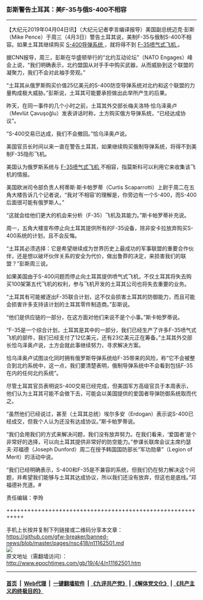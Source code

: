 ### 彭斯警告土耳其：美F-35与俄S-400不相容
------------------------

<p>
 【大纪元2019年04月04日讯】（大纪元记者李言编译报导）美国副总统迈克‧彭斯（Mike Pence）于周三（4月3日）警告土耳其说，美制F-35与俄制S-400不相容。如果土耳其继续购买
 <a href="http://www.epochtimes.com/gb/tag/s-400%E5%AF%BC%E5%BC%B9%E7%B3%BB%E7%BB%9F.html">
  S-400导弹系统
 </a>
 ，就将得不到
 <a href="http://www.epochtimes.com/gb/tag/f-35%E5%96%B7%E6%B0%94%E5%BC%8F%E9%A3%9E%E6%9C%BA.html">
  F-35喷气式飞机
 </a>
 。
</p>
<p>
 据CNN报导，周三，彭斯在华盛顿举行的“北约互动论坛”（NATO Engages）峰会上说，“我们明确表示，北约盟国从对手手中购买武器，从而威胁到这个联盟的凝聚力，我们不会对此袖手旁观。”
</p>
<p>
 “土耳其从俄罗斯购买价值25亿美元的S-400防空导弹系统对北约和这个联盟的力量构成极大威胁。”彭斯说，土耳其可能要承担做出此举所产生的后果。
</p>
<p>
 昨天，在同一事件的几个小时之前，土耳其外交部长梅夫洛特‧恰乌泽奥卢（Mevlüt Çavuşoğlu）发表讲话时称，土方购买俄方导弹系统，“已经达成协议”。
</p>
<p>
 “S-400交易已达成，我们不会撤回。”恰乌泽奥卢说。
</p>
<p>
 美国官员长时间以来一直在警告土耳其，如果继续购买俄制导弹系统，将得不到美制F-35隐形飞机。
</p>
<p>
 美国认为俄罗斯系统与
 <a href="http://www.epochtimes.com/gb/tag/f-35%E5%96%B7%E6%B0%94%E5%BC%8F%E9%A3%9E%E6%9C%BA.html">
  F-35喷气式飞机
 </a>
 不相容，指莫斯科可以利用它来收集该飞机的情报。
</p>
<p>
 美国欧洲司令部负责人柯蒂斯‧斯卡帕罗蒂（Curtis Scaparrotti）上尉于周二在五角大楼告诉几个记者说，“我对‘不相容’的理解是，你旁边有一个S-400，而S-400后面很可能有俄罗斯人。”
</p>
<p>
 “这就会给他们更大的机会来分析（F-35）飞机及其能力。”斯卡帕罗蒂补充说。
</p>
<p>
 周一，五角大楼宣布停止向土耳其提供所有的F-35设备，除非安卡拉放弃购买S-400系统的计划，且不会反悔。
</p>
<p>
 “土耳其必须选择：它是希望继续成为世界历史上最成功的军事联盟的重要合作伙伴，还是想以破坏伙伴关系的安全为代价，做出鲁莽的决定，来损害我们的联盟？”彭斯周三说。
</p>
<p>
 如果美国由于S-400问题而停止向土耳其提供喷气式飞机，不仅土耳其将失去购买100架第五代飞机的权利，参与飞机开发的土耳其公司也将失去重要的业务。
</p>
<p>
 “土耳其有可能被逐出F-35联合计划，这不仅会损害土耳其的防御能力，而且可能会损害许多支持该计划的土耳其零件制造商。”彭斯说。
</p>
<p>
 “他们是供应链的一部分，在这方面对他们来说不是个小事。”斯卡帕罗蒂说。
</p>
<p>
 “F-35是一个综合计划，土耳其是其中的一部分，我们已经生产了许多F-35喷气式飞机的部件，我们已经支付了12亿美元，还有23亿美元正在筹备。”土耳其外交部长恰乌泽奥卢说，土方会就此事继续努力，寻求解决方案。
</p>
<p>
 恰乌泽奥卢试图淡化同时拥有俄罗斯导弹系统给F-35带来的风险，称“它不会被整合到北约系统中，这一点，我们要清楚表明，俄制导弹系统中不会看到包括F-35在内的任何北约系统”。
</p>
<p>
 尽管土耳其官员表明说S-400交易已经完成，但美国军方高级官员于本周表示，他们认为土耳其可能不会做下去，可能会以美国提供的爱国者导弹防御系统取而代之。
</p>
<p>
 “虽然他们已经说过，甚至（土耳其总统）埃尔多安（Erdogan）表示说S-400已经成交，但我个人认为还没有达成协议。”斯卡帕罗蒂说。
</p>
<p>
 “我们会用我们的方式来解决问题，我们没有放弃努力。在我们看来，‘爱国者’是个非常好的选择，可以向土耳其提供非常好的防空能力。”参谋长联席会议主席约瑟夫‧邓福德（Joseph Dunford）周二在授予韩国国防部长“军功勋章”（Legion of Merit）的活动中说。
</p>
<p>
 “我们已经明确表示，S-400和F-35是不兼容的系统，但我们仍在努力解决这个问题，并希望我们能够与土耳其达成协议，所以我们还没有放弃，但这也是底线。”邓福德补充道。#
</p>
<p>
 责任编辑：李玲
</p>

+++++++++++++++++++++++++++++++++++++++++++++++++++++++++++<br/><br/>
手机上长按并复制下列链接或二维码分享本文章：<br/>
https://github.com/gfw-breaker/banned-news/blob/master/pages/nsc418/n11162501.md <br/>
<a href='https://github.com/gfw-breaker/banned-news/blob/master/pages/nsc418/n11162501.md'><img src='https://github.com/gfw-breaker/banned-news/blob/master/pages/nsc418/n11162501.md.png'/></a> <br/>
原文地址（需翻墙访问）：http://www.epochtimes.com/gb/19/4/4/n11162501.htm


------------------------
#### [首页](https://github.com/gfw-breaker/banned-news/blob/master/README.md) &nbsp;|&nbsp; [Web代理](https://github.com/labour-camp/helloworld) &nbsp;|&nbsp; [一键翻墙软件](https://github.com/gfw-breaker/nogfw/blob/master/README.md) &nbsp;| [《九评共产党》](https://github.com/gfw-breaker/9ping.md/blob/master/README.md#九评之一评共产党是什么) | [《解体党文化》](https://github.com/gfw-breaker/jtdwh.md/blob/master/README.md) | [《共产主义的终极目的》](https://github.com/gfw-breaker/gczydzjmd.md/blob/master/README.md)

